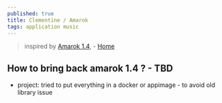 ```yaml
---
published: true
title: Clementine / Amarok
tags: application music
---
```

> inspired by [Amarok 1.4](https://amarok.kde.org/), - [Home](https://www.clementine-player.org/)

## How to bring back amarok 1.4 ? - TBD

- project: tried to put everything in a docker or appimage - to avoid old library issue 
